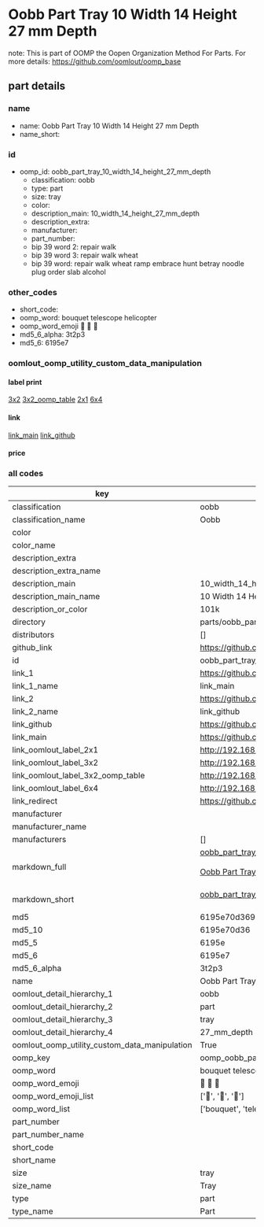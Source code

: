 # Oobb Part Tray 10 Width 14 Height 27 mm Depth  

note: This is part of OOMP the Oopen Organization Method For Parts. For more details: https://github.com/oomlout/oomp_base

##  part details
  







### name
* name: Oobb Part Tray 10 Width 14 Height 27 mm Depth
* name_short: 
### id
* oomp_id: oobb_part_tray_10_width_14_height_27_mm_depth
  * classification: oobb
  * type: part
  * size: tray
  * color: 
  * description_main: 10_width_14_height_27_mm_depth
  * description_extra: 
  * manufacturer: 
  * part_number: 
  * bip 39 word 2: repair walk
  * bip 39 word 3: repair walk wheat
  * bip 39 word: repair walk wheat ramp embrace hunt betray noodle plug order slab alcohol

### other_codes
* short_code: 
* oomp_word: bouquet telescope helicopter
* oomp_word_emoji :bouquet: :telescope: :helicopter:
* md5_6_alpha: 3t2p3
* md5_6: 6195e7






### oomlout_oomp_utility_custom_data_manipulation
#### label print
[3x2](http://192.168.1.245:1112/?label=oomp%203t2p3)
[3x2_oomp_table](http://192.168.1.108:1112/?label=oomp%203t2p3)
[2x1](http://192.168.1.242:1112/?label=oomp%203t2p3)
[6x4](http://192.168.1.55:1112/?label=oomp%203t2p3)    

#### link

[link_main](https://github.com/oomlout/oomlout_oomp_version_1_messy/tree/main/parts/oobb_part_tray_10_width_14_height_27_mm_depth) [link_github](https://github.com/oomlout/oomlout_oomp_version_1_messy/tree/main/parts/oobb_part_tray_10_width_14_height_27_mm_depth)                             

#### price







### all codes 
| key | value |  
| --- | --- |  
| classification | oobb |  
| classification_name | Oobb |  
| color |  |  
| color_name |  |  
| description_extra |  |  
| description_extra_name |  |  
| description_main | 10_width_14_height_27_mm_depth |  
| description_main_name | 10 Width 14 Height 27 mm Depth |  
| description_or_color | 101k |  
| directory | parts/oobb_part_tray_10_width_14_height_27_mm_depth |  
| distributors | [] |  
| github_link | https://github.com/oomlout/oomlout_oomp_part_src/tree/main/parts/oobb_part_tray_10_width_14_height_27_mm_depth |  
| id | oobb_part_tray_10_width_14_height_27_mm_depth |  
| link_1 | https://github.com/oomlout/oomlout_oomp_version_1_messy/tree/main/parts/oobb_part_tray_10_width_14_height_27_mm_depth |  
| link_1_name | link_main |  
| link_2 | https://github.com/oomlout/oomlout_oomp_version_1_messy/tree/main/parts/oobb_part_tray_10_width_14_height_27_mm_depth |  
| link_2_name | link_github |  
| link_github | https://github.com/oomlout/oomlout_oomp_version_1_messy/tree/main/parts/oobb_part_tray_10_width_14_height_27_mm_depth |  
| link_main | https://github.com/oomlout/oomlout_oomp_version_1_messy/tree/main/parts/oobb_part_tray_10_width_14_height_27_mm_depth |  
| link_oomlout_label_2x1 | http://192.168.1.242:1112/?label=oomp%203t2p3 |  
| link_oomlout_label_3x2 | http://192.168.1.245:1112/?label=oomp%203t2p3 |  
| link_oomlout_label_3x2_oomp_table | http://192.168.1.108:1112/?label=oomp%203t2p3 |  
| link_oomlout_label_6x4 | http://192.168.1.55:1112/?label=oomp%203t2p3 |  
| link_redirect | https://github.com/oomlout/oomlout_oomp_version_1_messy/tree/main/parts/oobb_part_tray_10_width_14_height_27_mm_depth |  
| manufacturer |  |  
| manufacturer_name |  |  
| manufacturers | [] |  
| markdown_full | [oobb_part_tray_10_width_14_height_27_mm_depth](none)<br>[](none)<br>[Oobb Part Tray 10 Width 14 Height 27 Mm Depth](none)<br><br> |  
| markdown_short | [oobb_part_tray_10_width_14_height_27_mm_depth](none)<br><br> |  
| md5 | 6195e70d369602adbda44b17f3fda5b4 |  
| md5_10 | 6195e70d36 |  
| md5_5 | 6195e |  
| md5_6 | 6195e7 |  
| md5_6_alpha | 3t2p3 |  
| name | Oobb Part Tray 10 Width 14 Height 27 mm Depth |  
| oomlout_detail_hierarchy_1 | oobb |  
| oomlout_detail_hierarchy_2 | part |  
| oomlout_detail_hierarchy_3 | tray |  
| oomlout_detail_hierarchy_4 | 27_mm_depth |  
| oomlout_oomp_utility_custom_data_manipulation | True |  
| oomp_key | oomp_oobb_part_tray_10_width_14_height_27_mm_depth |  
| oomp_word | bouquet telescope helicopter |  
| oomp_word_emoji | :bouquet: :telescope: :helicopter: |  
| oomp_word_emoji_list | [':bouquet:', ':telescope:', ':helicopter:'] |  
| oomp_word_list | ['bouquet', 'telescope', 'helicopter'] |  
| part_number |  |  
| part_number_name |  |  
| short_code |  |  
| short_name |  |  
| size | tray |  
| size_name | Tray |  
| type | part |  
| type_name | Part |  
